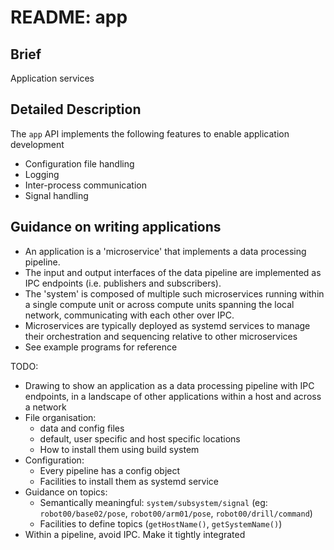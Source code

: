 # README: app

## Brief

Application services

## Detailed Description

The `app` API implements the following features to enable application development

- Configuration file handling
- Logging
- Inter-process communication
- Signal handling

## Guidance on writing applications

- An application is a 'microservice' that implements a data processing pipeline.
- The input and output interfaces of the data pipeline are implemented as IPC endpoints (i.e. 
  publishers and subscribers). 
- The 'system' is composed of multiple such microservices running within a single compute unit 
  or across compute units spanning the local network, communicating with each other over IPC.
- Microservices are typically deployed as systemd services to manage their orchestration and 
  sequencing relative to other microservices
- See example programs for reference

TODO: 
- Drawing to show an application as a data processing pipeline with IPC endpoints, in a landscape of other applications within a host and across a network
- File organisation: 
  - data and config files
  - default, user specific and host specific locations
  - How to install them using build system
- Configuration:
  - Every pipeline has a config object
  - Facilities to install them as systemd service
- Guidance on topics: 
  - Semantically meaningful: `system/subsystem/signal` (eg: `robot00/base02/pose`, `robot00/arm01/pose`, `robot00/drill/command`)
  - Facilities to define topics (`getHostName()`, `getSystemName()`)
- Within a pipeline, avoid IPC. Make it tightly integrated